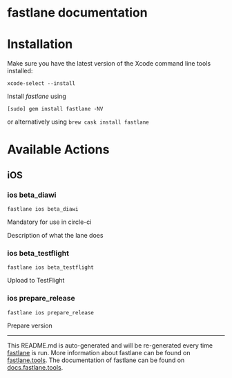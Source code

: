 fastlane documentation
================
# Installation

Make sure you have the latest version of the Xcode command line tools installed:

```
xcode-select --install
```

Install _fastlane_ using
```
[sudo] gem install fastlane -NV
```
or alternatively using `brew cask install fastlane`

# Available Actions
## iOS
### ios beta_diawi
```
fastlane ios beta_diawi
```
Mandatory for use in circle-ci

Description of what the lane does
### ios beta_testflight
```
fastlane ios beta_testflight
```
Upload to TestFlight
### ios prepare_release
```
fastlane ios prepare_release
```
Prepare version

----

This README.md is auto-generated and will be re-generated every time [fastlane](https://fastlane.tools) is run.
More information about fastlane can be found on [fastlane.tools](https://fastlane.tools).
The documentation of fastlane can be found on [docs.fastlane.tools](https://docs.fastlane.tools).
